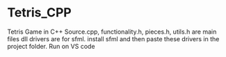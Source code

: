# Tetris_CPP
Tetris Game in C++
Source.cpp, functionality.h, pieces.h, utils.h are main files 
dll drivers are for sfml. install sfml and then paste these drivers in the project folder. Run on VS code
